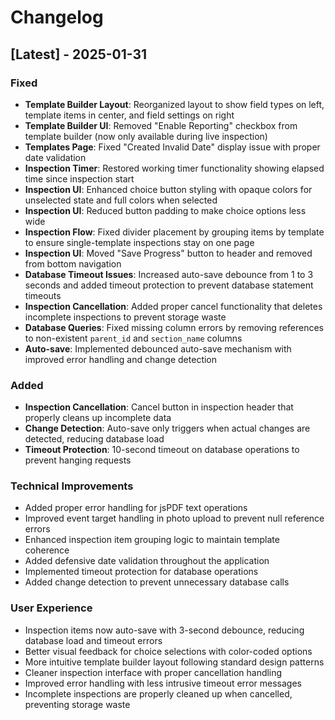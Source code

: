 # Changelog

## [Latest] - 2025-01-31

### Fixed
- **Template Builder Layout**: Reorganized layout to show field types on left, template items in center, and field settings on right
- **Template Builder UI**: Removed "Enable Reporting" checkbox from template builder (now only available during live inspection)
- **Templates Page**: Fixed "Created Invalid Date" display issue with proper date validation
- **Inspection Timer**: Restored working timer functionality showing elapsed time since inspection start
- **Inspection UI**: Enhanced choice button styling with opaque colors for unselected state and full colors when selected
- **Inspection UI**: Reduced button padding to make choice options less wide
- **Inspection Flow**: Fixed divider placement by grouping items by template to ensure single-template inspections stay on one page
- **Inspection UI**: Moved "Save Progress" button to header and removed from bottom navigation
- **Database Timeout Issues**: Increased auto-save debounce from 1 to 3 seconds and added timeout protection to prevent database statement timeouts
- **Inspection Cancellation**: Added proper cancel functionality that deletes incomplete inspections to prevent storage waste
- **Database Queries**: Fixed missing column errors by removing references to non-existent `parent_id` and `section_name` columns
- **Auto-save**: Implemented debounced auto-save mechanism with improved error handling and change detection

### Added
- **Inspection Cancellation**: Cancel button in inspection header that properly cleans up incomplete data
- **Change Detection**: Auto-save only triggers when actual changes are detected, reducing database load
- **Timeout Protection**: 10-second timeout on database operations to prevent hanging requests

### Technical Improvements
- Added proper error handling for jsPDF text operations
- Improved event target handling in photo upload to prevent null reference errors
- Enhanced inspection item grouping logic to maintain template coherence
- Added defensive date validation throughout the application
- Implemented timeout protection for database operations
- Added change detection to prevent unnecessary database calls

### User Experience
- Inspection items now auto-save with 3-second debounce, reducing database load and timeout errors
- Better visual feedback for choice selections with color-coded options
- More intuitive template builder layout following standard design patterns
- Cleaner inspection interface with proper cancellation handling
- Improved error handling with less intrusive timeout error messages
- Incomplete inspections are properly cleaned up when cancelled, preventing storage waste
